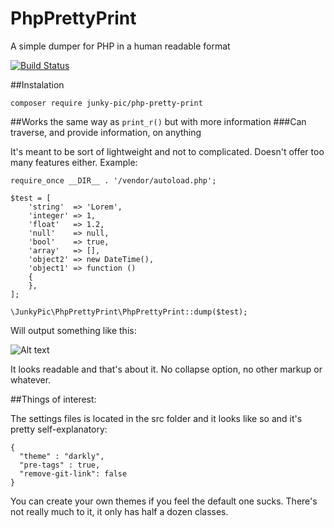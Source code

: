 # PhpPrettyPrint
A simple dumper for PHP in a human readable format

[![Build Status](https://travis-ci.org/JunkyPic/php-pretty-print.png)](https://travis-ci.org/JunkyPic/php-pretty-print)

##Instalation

```composer require junky-pic/php-pretty-print```

##Works the same way as `print_r()` but with more information
###Can traverse, and provide information, on anything

It's meant to be sort of lightweight and not to complicated. Doesn't offer too many features either.
Example:

```<?php
require_once __DIR__ . '/vendor/autoload.php';

$test = [
    'string'  => 'Lorem',
    'integer' => 1,
    'float'   => 1.2,
    'null'    => null,
    'bool'    => true,
    'array'   => [],
    'object2' => new DateTime(),
    'object1' => function ()
    {
    },
];

\JunkyPic\PhpPrettyPrint\PhpPrettyPrint::dump($test);
```

Will output something like this:

![Alt text](http://i.imgur.com/3fpVTL5.jpg "Output")

It looks readable and that's about it. No collapse option, no other markup or whatever.

##Things of interest:

The settings files is located in the src folder and it looks like so and it's pretty self-explanatory:

```
{
  "theme" : "darkly",
  "pre-tags" : true,
  "remove-git-link": false
}
```

You can create your own themes if you feel the default one sucks. There's not really much to it, it only has half a dozen classes.